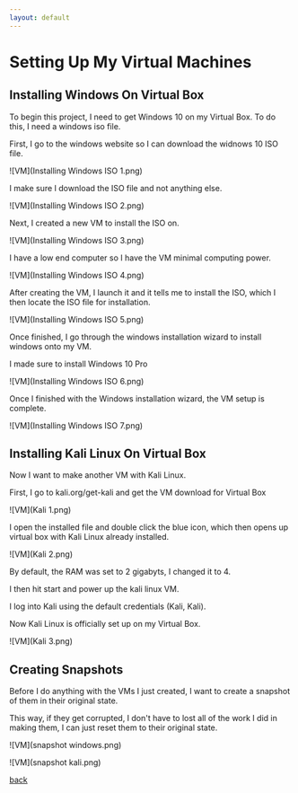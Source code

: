 ```yaml
---
layout: default
---
```

# Setting Up My Virtual Machines

## Installing Windows On Virtual Box

To begin this project, I need to get Windows 10 on my Virtual Box. To do this, I need a windows iso file.

First, I go to the windows website so I can download the widnows 10 ISO file.

![VM](Installing Windows ISO 1.png)

I make sure I download the ISO file and not anything else.

![VM](Installing Windows ISO 2.png)

Next, I created a new VM to install the ISO on.

![VM](Installing Windows ISO 3.png)

I have a low end computer so I have the VM minimal computing power.

![VM](Installing Windows ISO 4.png)

After creating the VM, I launch it and it tells me to install the ISO, which I then locate the ISO file for installation.

![VM](Installing Windows ISO 5.png)

Once finished, I go through the windows installation wizard to install windows onto my VM.

I made sure to install Windows 10 Pro

![VM](Installing Windows ISO 6.png)

Once I finished with the Windows installation wizard, the VM setup is complete.

![VM](Installing Windows ISO 7.png)



## Installing Kali Linux On Virtual Box

Now I want to make another VM with Kali Linux.

First, I go to kali.org/get-kali and get the VM download for Virtual Box

![VM](Kali 1.png)

I open the installed file and double  click the blue icon, which then opens up virtual box with Kali Linux already installed.

![VM](Kali 2.png)

By default, the RAM was set to 2 gigabyts, I changed it to 4.

I then hit start and power up the kali linux VM.

I log into Kali using the default credentials (Kali, Kali).

Now Kali Linux is officially set up on my Virtual Box.

![VM](Kali 3.png)


## Creating Snapshots

Before I do anything with the VMs I just created, I want to create a snapshot of them in their original state.

This way, if they get corrupted, I don't have to lost all of the work I did in making them, I can just reset them to their original state.

![VM](snapshot windows.png)

![VM](snapshot kali.png)

[back](./)
